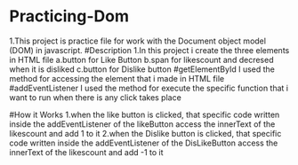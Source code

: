 # Practicing-Dom
 1.This project is practice file for work with the Document object model (DOM) in javascript.
#Description
  1.In this project i create the three elements in HTML file 
                                    a.button for Like Button
                                    b.span for likescount and decresed when it is disliked
                                    c.button for Dislike button
#getElementById
I used the method for accessing the element that i made in HTML file
#addEventListener
I used the method for execute the specific function that i want to run when there is any click takes place

#How it Works
1.when the like button is clicked, that specific code written inside the addEventListener of the likeButton access the innerText of the likescount and add 1 to it
2.when the Dislike button is clicked, that specific code written inside the addEventListener of the DisLikeButton access the innerText of the likescount and add -1 to it


